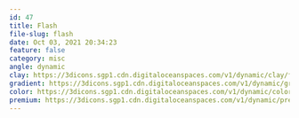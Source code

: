 ```yaml
---
id: 47
title: Flash
file-slug: flash
date: Oct 03, 2021 20:34:23
feature: false
category: misc
angle: dynamic
clay: https://3dicons.sgp1.cdn.digitaloceanspaces.com/v1/dynamic/clay/flash-dynamic-clay.png
gradient: https://3dicons.sgp1.cdn.digitaloceanspaces.com/v1/dynamic/gradient/flash-dynamic-gradient.png
color: https://3dicons.sgp1.cdn.digitaloceanspaces.com/v1/dynamic/color/flash-dynamic-color.png
premium: https://3dicons.sgp1.cdn.digitaloceanspaces.com/v1/dynamic/premium/flash-dynamic-premium.png
---
```


